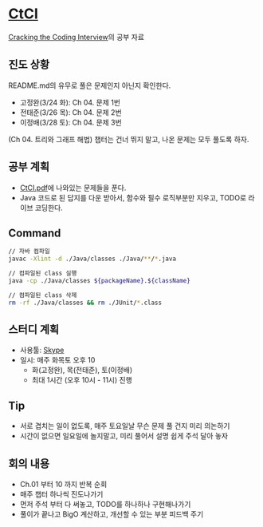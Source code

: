 # [CtCI](https://github.com/careercup/CtCI-6th-Edition)

[Cracking the Coding Interview](http://www.yes24.com/Product/Goods/44305533)의 공부 자료

## 진도 상황

README.md의 유무로 풀은 문제인지 아닌지 확인한다.

- 고정완(3/24 화): Ch 04. 문제 1번
- 전태준(3/26 목): Ch 04. 문제 2번
- 이정배(3/28 토): Ch 04. 문제 3번

(Ch 04. 트리와 그래프 해법) 챕터는 건너 뛰지 말고, 나온 문제는 모두 풀도록 하자.

## 공부 계획

- [CtCI.pdf](./CtCI.pdf)에 나와있는 문제들을 푼다.
- Java 코드로 된 답지를 다운 받아서, 함수와 필수 로직부분만 지우고, TODO로 라이브 코딩한다.

## Command

```sh
// 자바 컴파일
javac -Xlint -d ./Java/classes ./Java/**/*.java

// 컴파일된 class 실행
java -cp ./Java/classes ${packageName}.${className}

// 컴파일된 class 삭제
rm -rf ./Java/classes && rm ./JUnit/*.class
```

## 스터디 계획

- 사용툴: [Skype](https://skype.daesung.com/main.asp)
- 일시: 매주 화목토 오후 10
  - 화(고정완), 목(전태준), 토(이정배)
  - 최대 1시간 (오후 10시 - 11시) 진행

## Tip

- 서로 겹치는 일이 없도록, 매주 토요일날 무슨 문제 풀 건지 미리 의논하기
- 시간이 없으면 일요일에 놀지말고, 미리 풀어서 설명 쉽게 주석 달아 놓자

## 회의 내용

- Ch.01 부터 10 까지 반복 순회
- 매주 챕터 하나씩 진도나가기
- 먼저 주석 부터 다 써놓고, TODO를 하나하나 구현해나가기
- 풀이가 끝나고 BigO 계산하고, 개선할 수 있는 부분 피드백 주기
